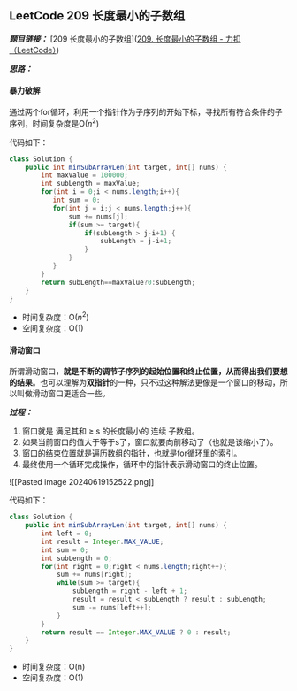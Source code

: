 


## LeetCode 209 长度最小的子数组

***题目链接：*** [209 长度最小的子数组]([209. 长度最小的子数组 - 力扣（LeetCode）](https://leetcode.cn/problems/minimum-size-subarray-sum/description/))

***思路：***

#### 暴力破解
通过两个for循环，利用一个指针作为子序列的开始下标，寻找所有符合条件的子序列，时间复杂度是O($n^2$)

代码如下：
```java
class Solution {
    public int minSubArrayLen(int target, int[] nums) {
        int maxValue = 100000;
        int subLength = maxValue;
        for(int i = 0;i < nums.length;i++){
           int sum = 0;
           for(int j = i;j < nums.length;j++){
               sum += nums[j];
               if(sum >= target){
                   if(subLength > j-i+1) {
                       subLength = j-i+1;
                   }
               }
           }
        }
        return subLength==maxValue?0:subLength;
    }
}
```
- 时间复杂度：O($n^2$)
- 空间复杂度：O(1)

#### 滑动窗口

所谓滑动窗口，**就是不断的调节子序列的起始位置和终止位置，从而得出我们要想的结果**。也可以理解为**双指针**的一种，只不过这种解法更像是一个窗口的移动，所以叫做滑动窗口更适合一些。

***过程：*** 
1. 窗口就是 满足其和 ≥ s 的长度最小的 连续 子数组。
2. 如果当前窗口的值大于等于s了，窗口就要向前移动了（也就是该缩小了）。
3. 窗口的结束位置就是遍历数组的指针，也就是for循环里的索引。
4. 最终使用一个循环完成操作，循环中的指针表示滑动窗口的终止位置。

![[Pasted image 20240619152522.png]]

代码如下：
```java
class Solution {
    public int minSubArrayLen(int target, int[] nums) {
        int left = 0;
        int result = Integer.MAX_VALUE;
        int sum = 0;
        int subLength = 0;
        for(int right = 0;right < nums.length;right++){
            sum += nums[right];
            while(sum >= target){
                subLength = right - left + 1;
                result = result < subLength ? result : subLength;
                sum -= nums[left++];
            }
        }
        return result == Integer.MAX_VALUE ? 0 : result;
    }
}
```
- 时间复杂度：O(n)
- 空间复杂度：O(1)

